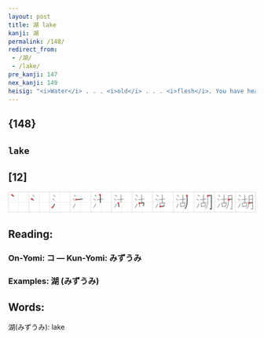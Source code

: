 ```yaml
---
layout: post
title: 湖 lake
kanji: 湖
permalink: /148/
redirect_from:
 - /湖/
 - /lake/
pre_kanji: 147
nex_kanji: 149
heisig: "<i>Water</i> . . . <i>old</i> . . . <i>flesh</i>. You have heard of legends of people being abandoned in the mountains when they had become too old to work. Well, here is a legend about people being set adrift in the <i>waters</i> of a stormy <b>lake</b> because their <i>flesh</i> had gotten too <i>old</i> to bear the burdens of life."
---
```


## {148}

## `lake`

## [12]

<div class="stroke"><img src="../images/E6B996.png" /></div>

## Reading:

### On-Yomi: コ &mdash; Kun-Yomi: みずうみ

### Examples: 湖 (みずうみ)

## Words:

湖(みずうみ): lake
